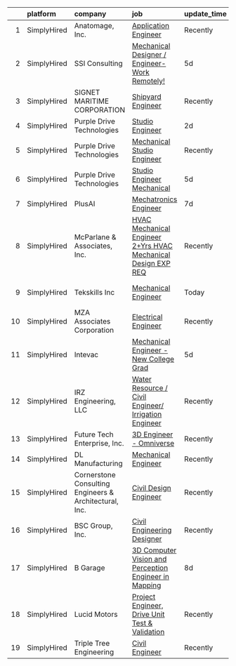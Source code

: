 

|    | platform    | company                                                | job                                                                                                                                                                   | update_time   | location                      |
|---:|:------------|:-------------------------------------------------------|:----------------------------------------------------------------------------------------------------------------------------------------------------------------------|:--------------|:------------------------------|
|  1 | SimplyHired | Anatomage, Inc.                                        | [Application Engineer](https://www.simplyhired.com/job/MGzjfIX7CH58_4chgd-cLDa4rhGiU0kGgvCG49EUF_aLRDtre22s5Q?q=3d+engineer)                                          | Recently      | Santa Clara, CA               |
|  2 | SimplyHired | SSI Consulting                                         | [Mechanical Designer / Engineer-Work Remotely!](https://www.simplyhired.com/job/iHG4oIWcmonvC9sEyOMxT0CMC5ZpSyiVcFXo_DG2zvRulH1oWTJ5BQ?q=3d+engineer)                 | 5d            | Remote                        |
|  3 | SimplyHired | SIGNET MARITIME CORPORATION                            | [Shipyard Engineer](https://www.simplyhired.com/job/Yvh2ih6riMOwjTush7-DJmXYYDot5VU9Ox6p3BX5Xq6PyNLM3KSmaw?q=3d+engineer)                                             | Recently      | Pascagoula, MS                |
|  4 | SimplyHired | Purple Drive Technologies                              | [Studio Engineer](https://www.simplyhired.com/job/MIfapT8CehfBPuRW-S8gAs86lyXg-xn79h37CGVWPrg1UTZVRJh-4w?q=3d+engineer)                                               | 2d            | Mountain View, CA             |
|  5 | SimplyHired | Purple Drive Technologies                              | [Mechanical Studio Engineer](https://www.simplyhired.com/job/r67tbRrBqwPJpA0wvLUbKLlJsPcCYTVAB8lVLjyy9HmixEdHaAxjtQ?q=3d+engineer)                                    | Recently      | Mountain View, CA             |
|  6 | SimplyHired | Purple Drive Technologies                              | [Studio Engineer Mechanical](https://www.simplyhired.com/job/vqdg5V3Rn4_qihPdq03C6oVDmb5-jCFyeYWr-cTOuDU4iEH6kDJP7w?q=3d+engineer)                                    | 5d            | Mountain View, CA             |
|  7 | SimplyHired | PlusAI                                                 | [Mechatronics Engineer](https://www.simplyhired.com/job/RYgCI413IEHGWbASMBj3NfKpRtmOz-4sP47tRlEZtJArSd1_0kzYWw?q=3d+engineer)                                         | 7d            | Santa Clara, CA               |
|  8 | SimplyHired | McParlane & Associates, Inc.                           | [HVAC Mechanical Engineer 2+Yrs HVAC Mechanical Design EXP REQ](https://www.simplyhired.com/job/wtdqMvGhKMesCB-lKZR2u_WG809JDYRGDjSMlaFJg3J3KtALee_e1Q?q=3d+engineer) | Recently      | San Diego, CA                 |
|  9 | SimplyHired | Tekskills Inc                                          | [Mechanical Engineer](https://www.simplyhired.com/job/II4fxaGNIOrdjPqb3CyoWne_V_8LNpSsiDpe2yT7Znhf1OeWez1JSA?q=3d+engineer)                                           | Today         | Mountain View, CA +1 location |
| 10 | SimplyHired | MZA Associates Corporation                             | [Electrical Engineer](https://www.simplyhired.com/job/YQv5_GYQN5kmgHWJ9gRIjcntsakWXjON4esg5SjITmKBg4uD8klezg?q=3d+engineer)                                           | Recently      | Albuquerque, NM               |
| 11 | SimplyHired | Intevac                                                | [Mechanical Engineer - New College Grad](https://www.simplyhired.com/job/qzmivV_JdOP2m4iCweV7DbO_W_jSb-M2shS_9bVCyyp12ejdN-jP4A?q=3d+engineer)                        | 5d            | Santa Clara, CA               |
| 12 | SimplyHired | IRZ Engineering, LLC                                   | [Water Resource / Civil Engineer/ Irrigation Engineer](https://www.simplyhired.com/job/FcTuS3m3GeTmUQTwq2lFy9_Vv5X2twVeAoUzMK0vlHkC9yfBzQs4sQ?q=3d+engineer)          | Recently      | Hermiston, OR                 |
| 13 | SimplyHired | Future Tech Enterprise, Inc.                           | [3D Engineer - Omniverse](https://www.simplyhired.com/job/ryBkT580i8LJLVVwjMB2c4n8Q7jl_ohrMxSf1g7eJMCBjg4bVeQsaA?q=3d+engineer)                                       | Recently      | Remote                        |
| 14 | SimplyHired | DL Manufacturing                                       | [Mechanical Engineer](https://www.simplyhired.com/job/6RFQs5pDqbyZ9DdSAwJhVeEyK0msSvS_Rzh7HZkqbeEwEUgMINPGWg?q=3d+engineer)                                           | Recently      | Syracuse, NY                  |
| 15 | SimplyHired | Cornerstone Consulting Engineers & Architectural, Inc. | [Civil Design Engineer](https://www.simplyhired.com/job/ccG7VsJIO12l84Sd7KkrZ4yaIb86NnFGOzLMHRWqyQIrjy5lEdHO_A?q=3d+engineer)                                         | Recently      | Allentown, PA                 |
| 16 | SimplyHired | BSC Group, Inc.                                        | [Civil Engineering Designer](https://www.simplyhired.com/job/0fHQebJYjoY76SLd59IRja7M1rA36Hyj6rSd_MR_CDxghcaX0l8LqA?q=3d+engineer)                                    | Recently      | West Yarmouth, MA             |
| 17 | SimplyHired | B Garage                                               | [3D Computer Vision and Perception Engineer in Mapping](https://www.simplyhired.com/job/Y6RPlNTTlA9j2c0oR4Ywuq5Fo-EwCnS9VgR9mGE8ujgLM2eJ-s0fdg?q=3d+engineer)         | 8d            | San Jose, CA                  |
| 18 | SimplyHired | Lucid Motors                                           | [Project Engineer, Drive Unit Test & Validation](https://www.simplyhired.com/job/bQGfbfhVwUbS7fATMNsuOtEUkcz2dvjHMF4SYKfZH6m5An9t5AkiGg?q=3d+engineer)                | Recently      | Newark, CA                    |
| 19 | SimplyHired | Triple Tree Engineering                                | [Civil Engineer](https://www.simplyhired.com/job/HrRWCZ5hy0OV6cph6iu8M8ECLr1GWQXcnaGyR2U3TUDdvGwHXZTz4g?q=3d+engineer)                                                | Recently      | Helena, MT                    |